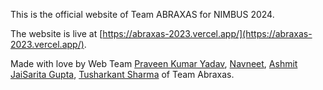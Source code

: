 This is the official website of Team ABRAXAS for NIMBUS 2024.

The website is live at [https://abraxas-2023.vercel.app/](https://abraxas-2023.vercel.app/).

Made with love by Web Team [Praveen Kumar Yadav](https://github.com/the-centinal), [Navneet](https://github.com/Navneet-Patwal), [Ashmit JaiSarita Gupta](https://github.com/devilkiller-ag), [Tusharkant Sharma](https://github.com/tushar453) of Team Abraxas.
